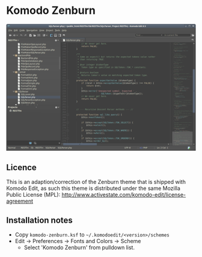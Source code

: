 # Komodo Zenburn

![Alt text](screenshot.png?raw=true "Komodo Zenburn")

## Licence
This is an adaption/correction of the Zenburn theme that is shipped with Komodo Edit, 
as such this theme is distributed under the same Mozilla Public License (MPL):
http://www.activestate.com/komodo-edit/license-agreement

## Installation notes
- Copy `komodo-zenburn.ksf` to `~/.komodoedit/<version>/schemes`
- Edit -> Preferences -> Fonts and Colors -> Scheme
  - Select 'Komodo Zenburn' from pulldown list.


